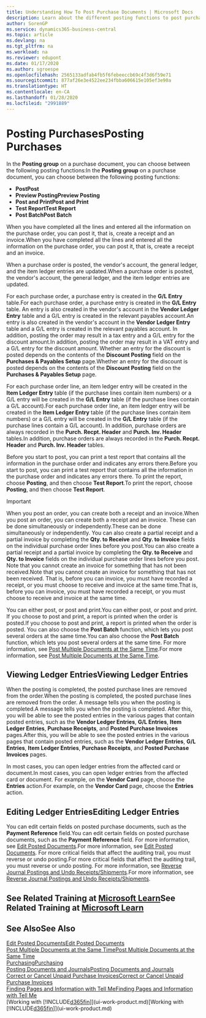 ```yaml
---
title: Understanding How To Post Purchase Documents | Microsoft Docs
description: Learn about the different posting functions to post purchase documents, and how you can update posted documents.
author: SorenGP
ms.service: dynamics365-business-central
ms.topic: article
ms.devlang: na
ms.tgt_pltfrm: na
ms.workload: na
ms.reviewer: edupont
ms.date: 01/17/2020
ms.author: sgroespe
ms.openlocfilehash: 2565133adfab4fb5f6febeeccb69c4f3d6f59e71
ms.sourcegitcommit: 877af26e3e4522ee234fbba606615e105ef3e90a
ms.translationtype: HT
ms.contentlocale: en-CA
ms.lasthandoff: 01/28/2020
ms.locfileid: "2991889"
---
```

# <a name="posting-purchases"></a><span data-ttu-id="58523-103">Posting Purchases</span><span class="sxs-lookup"><span data-stu-id="58523-103">Posting Purchases</span></span>
<span data-ttu-id="58523-104">In the **Posting group** on a purchase document, you can choose between the following posting functions:</span><span class="sxs-lookup"><span data-stu-id="58523-104">In the **Posting group** on a purchase document, you can choose between the following posting functions:</span></span>

* <span data-ttu-id="58523-105">**Post**</span><span class="sxs-lookup"><span data-stu-id="58523-105">**Post**</span></span>
* <span data-ttu-id="58523-106">**Preview Posting**</span><span class="sxs-lookup"><span data-stu-id="58523-106">**Preview Posting**</span></span>
* <span data-ttu-id="58523-107">**Post and Print**</span><span class="sxs-lookup"><span data-stu-id="58523-107">**Post and Print**</span></span>
* <span data-ttu-id="58523-108">**Test Report**</span><span class="sxs-lookup"><span data-stu-id="58523-108">**Test Report**</span></span>
* <span data-ttu-id="58523-109">**Post Batch**</span><span class="sxs-lookup"><span data-stu-id="58523-109">**Post Batch**</span></span>

<span data-ttu-id="58523-110">When you have completed all the lines and entered all the information on the purchase order, you can post it, that is, create a receipt and an invoice.</span><span class="sxs-lookup"><span data-stu-id="58523-110">When you have completed all the lines and entered all the information on the purchase order, you can post it, that is, create a receipt and an invoice.</span></span>

<span data-ttu-id="58523-111">When a purchase order is posted, the vendor's account, the general ledger, and the item ledger entries are updated.</span><span class="sxs-lookup"><span data-stu-id="58523-111">When a purchase order is posted, the vendor's account, the general ledger, and the item ledger entries are updated.</span></span>

<span data-ttu-id="58523-112">For each purchase order, a purchase entry is created in the **G/L Entry** table.</span><span class="sxs-lookup"><span data-stu-id="58523-112">For each purchase order, a purchase entry is created in the **G/L Entry** table.</span></span> <span data-ttu-id="58523-113">An entry is also created in the vendor's account in the **Vendor Ledger Entry** table and a G/L entry is created in the relevant payables account.</span><span class="sxs-lookup"><span data-stu-id="58523-113">An entry is also created in the vendor's account in the **Vendor Ledger Entry** table and a G/L entry is created in the relevant payables account.</span></span> <span data-ttu-id="58523-114">In addition, posting the order may result in a tax entry and a G/L entry for the discount amount.</span><span class="sxs-lookup"><span data-stu-id="58523-114">In addition, posting the order may result in a VAT entry and a G/L entry for the discount amount.</span></span> <span data-ttu-id="58523-115">Whether an entry for the discount is posted depends on the contents of the **Discount Posting** field on the **Purchases & Payables Setup** page.</span><span class="sxs-lookup"><span data-stu-id="58523-115">Whether an entry for the discount is posted depends on the contents of the **Discount Posting** field on the **Purchases & Payables Setup** page.</span></span>

<span data-ttu-id="58523-116">For each purchase order line, an item ledger entry will be created in the **Item Ledger Entry** table (if the purchase lines contain item numbers) or a G/L entry will be created in the **G/L Entry** table (if the purchase lines contain a G/L account).</span><span class="sxs-lookup"><span data-stu-id="58523-116">For each purchase order line, an item ledger entry will be created in the **Item Ledger Entry** table (if the purchase lines contain item numbers) or a G/L entry will be created in the **G/L Entry** table (if the purchase lines contain a G/L account).</span></span> <span data-ttu-id="58523-117">In addition, purchase orders are always recorded in the **Purch. Recpt. Header** and **Purch. Inv. Header** tables.</span><span class="sxs-lookup"><span data-stu-id="58523-117">In addition, purchase orders are always recorded in the **Purch. Recpt. Header** and **Purch. Inv. Header** tables.</span></span>

<span data-ttu-id="58523-118">Before you start to post, you can print a test report that contains all the information in the purchase order and indicates any errors there.</span><span class="sxs-lookup"><span data-stu-id="58523-118">Before you start to post, you can print a test report that contains all the information in the purchase order and indicates any errors there.</span></span> <span data-ttu-id="58523-119">To print the report, choose **Posting**, and then choose **Test Report**.</span><span class="sxs-lookup"><span data-stu-id="58523-119">To print the report, choose **Posting**, and then choose **Test Report**.</span></span>

> [!IMPORTANT]  
>   <span data-ttu-id="58523-120">When you post an order, you can create both a receipt and an invoice.</span><span class="sxs-lookup"><span data-stu-id="58523-120">When you post an order, you can create both a receipt and an invoice.</span></span> <span data-ttu-id="58523-121">These can be done simultaneously or independently.</span><span class="sxs-lookup"><span data-stu-id="58523-121">These can be done simultaneously or independently.</span></span> <span data-ttu-id="58523-122">You can also create a partial receipt and a partial invoice by completing the **Qty. to Receive** and **Qty. to Invoice** fields on the individual purchase order lines before you post.</span><span class="sxs-lookup"><span data-stu-id="58523-122">You can also create a partial receipt and a partial invoice by completing the **Qty. to Receive** and **Qty. to Invoice** fields on the individual purchase order lines before you post.</span></span> <span data-ttu-id="58523-123">Note that you cannot create an invoice for something that has not been received.</span><span class="sxs-lookup"><span data-stu-id="58523-123">Note that you cannot create an invoice for something that has not been received.</span></span> <span data-ttu-id="58523-124">That is, before you can invoice, you must have recorded a receipt, or you must choose to receive and invoice at the same time.</span><span class="sxs-lookup"><span data-stu-id="58523-124">That is, before you can invoice, you must have recorded a receipt, or you must choose to receive and invoice at the same time.</span></span>

<span data-ttu-id="58523-125">You can either post, or post and print.</span><span class="sxs-lookup"><span data-stu-id="58523-125">You can either post, or post and print.</span></span> <span data-ttu-id="58523-126">If you choose to post and print, a report is printed when the order is posted.</span><span class="sxs-lookup"><span data-stu-id="58523-126">If you choose to post and print, a report is printed when the order is posted.</span></span> <span data-ttu-id="58523-127">You can also choose the **Post Batch** function, which lets you post several orders at the same time.</span><span class="sxs-lookup"><span data-stu-id="58523-127">You can also choose the **Post Batch** function, which lets you post several orders at the same time.</span></span> <span data-ttu-id="58523-128">For more information, see [Post Multiple Documents at the Same Time](ui-batch-posting.md).</span><span class="sxs-lookup"><span data-stu-id="58523-128">For more information, see [Post Multiple Documents at the Same Time](ui-batch-posting.md).</span></span>

## <a name="viewing-ledger-entries"></a><span data-ttu-id="58523-129">Viewing Ledger Entries</span><span class="sxs-lookup"><span data-stu-id="58523-129">Viewing Ledger Entries</span></span>
<span data-ttu-id="58523-130">When the posting is completed, the posted purchase lines are removed from the order.</span><span class="sxs-lookup"><span data-stu-id="58523-130">When the posting is completed, the posted purchase lines are removed from the order.</span></span> <span data-ttu-id="58523-131">A message tells you when the posting is completed.</span><span class="sxs-lookup"><span data-stu-id="58523-131">A message tells you when the posting is completed.</span></span> <span data-ttu-id="58523-132">After this, you will be able to see the posted entries in the various pages that contain posted entries, such as the **Vendor Ledger Entries**, **G/L Entries**, **Item Ledger Entries**, **Purchase Receipts**, and **Posted Purchase Invoices** pages.</span><span class="sxs-lookup"><span data-stu-id="58523-132">After this, you will be able to see the posted entries in the various pages that contain posted entries, such as the **Vendor Ledger Entries**, **G/L Entries**, **Item Ledger Entries**, **Purchase Receipts**, and **Posted Purchase Invoices** pages.</span></span>

<span data-ttu-id="58523-133">In most cases, you can open ledger entries from the affected card or document.</span><span class="sxs-lookup"><span data-stu-id="58523-133">In most cases, you can open ledger entries from the affected card or document.</span></span> <span data-ttu-id="58523-134">For example, on the **Vendor Card** page, choose the **Entries** action.</span><span class="sxs-lookup"><span data-stu-id="58523-134">For example, on the **Vendor Card** page, choose the **Entries** action.</span></span>

## <a name="editing-ledger-entries"></a><span data-ttu-id="58523-135">Editing Ledger Entries</span><span class="sxs-lookup"><span data-stu-id="58523-135">Editing Ledger Entries</span></span>
<span data-ttu-id="58523-136">You can edit certain fields on posted purchase documents, such as the **Payment Reference** field.</span><span class="sxs-lookup"><span data-stu-id="58523-136">You can edit certain fields on posted purchase documents, such as the **Payment Reference** field.</span></span> <span data-ttu-id="58523-137">For more information, see [Edit Posted Documents](across-edit-posted-document.md).</span><span class="sxs-lookup"><span data-stu-id="58523-137">For more information, see [Edit Posted Documents](across-edit-posted-document.md).</span></span> <span data-ttu-id="58523-138">For more critical fields that affect the auditing trail, you must reverse or undo posting.</span><span class="sxs-lookup"><span data-stu-id="58523-138">For more critical fields that affect the auditing trail, you must reverse or undo posting.</span></span> <span data-ttu-id="58523-139">For more information, see [Reverse Journal Postings and Undo Receipts/Shipments](finance-how-reverse-journal-posting.md).</span><span class="sxs-lookup"><span data-stu-id="58523-139">For more information, see [Reverse Journal Postings and Undo Receipts/Shipments](finance-how-reverse-journal-posting.md).</span></span> 

## <a name="see-related-training-at-microsoft-learnlearnmodulesreceive-invoice-dynamics-d365-business-centralindex"></a><span data-ttu-id="58523-140">See Related Training at [Microsoft Learn](/learn/modules/receive-invoice-dynamics-d365-business-central/index)</span><span class="sxs-lookup"><span data-stu-id="58523-140">See Related Training at [Microsoft Learn](/learn/modules/receive-invoice-dynamics-d365-business-central/index)</span></span>

## <a name="see-also"></a><span data-ttu-id="58523-141">See Also</span><span class="sxs-lookup"><span data-stu-id="58523-141">See Also</span></span>
[<span data-ttu-id="58523-142">Edit Posted Documents</span><span class="sxs-lookup"><span data-stu-id="58523-142">Edit Posted Documents</span></span>](across-edit-posted-document.md)  
[<span data-ttu-id="58523-143">Post Multiple Documents at the Same Time</span><span class="sxs-lookup"><span data-stu-id="58523-143">Post Multiple Documents at the Same Time</span></span>](ui-batch-posting.md)  
[<span data-ttu-id="58523-144">Purchasing</span><span class="sxs-lookup"><span data-stu-id="58523-144">Purchasing</span></span>](purchasing-manage-purchasing.md)  
[<span data-ttu-id="58523-145">Posting Documents and Journals</span><span class="sxs-lookup"><span data-stu-id="58523-145">Posting Documents and Journals</span></span>](ui-post-documents-journals.md)  
[<span data-ttu-id="58523-146">Correct or Cancel Unpaid Purchase Invoices</span><span class="sxs-lookup"><span data-stu-id="58523-146">Correct or Cancel Unpaid Purchase Invoices</span></span>](purchasing-how-correct-cancel-unpaid-purchase-invoices.md)  
[<span data-ttu-id="58523-147">Finding Pages and Information with Tell Me</span><span class="sxs-lookup"><span data-stu-id="58523-147">Finding Pages and Information with Tell Me</span></span>](ui-search.md)  
<span data-ttu-id="58523-148">[Working with [!INCLUDE[d365fin](includes/d365fin_md.md)]](ui-work-product.md)</span><span class="sxs-lookup"><span data-stu-id="58523-148">[Working with [!INCLUDE[d365fin](includes/d365fin_md.md)]](ui-work-product.md)</span></span>
